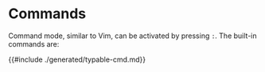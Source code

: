 # Commands

Command mode, similar to Vim, can be activated by pressing `:`. The built-in commands are:

{{#include ./generated/typable-cmd.md}}
